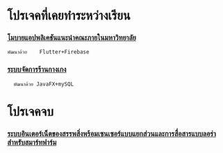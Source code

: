 # โปรเจคที่เคยทำระหว่างเรียน
### [โมบายแอปพลิเคชันแนะนำคณะภายในมหาวิทยาลัย](https://github.com/Aphinat-Fot/miniProjectFlutter2-65) <br>
    พัฒนาด้วย    Flutter+Firebase
    
### [ระบบจัดการร้านกางเกง](https://github.com/Aphinat-Fot/miniProjectPantShop) <br>
      พัฒนาด้วย JavaFX+mySQL
      
# โปรเจคจบ
 ###   [ระบบอินเตอร์เน็ตของสรรพสิ่งพร้อมเซนเซอร์แบบแยกส่วนและการสื่อสารแบบลอร่าสำหรับสมาร์ทฟาร์ม ](https://github.com/Aphinat-Fot/miniProjectPantShop)
